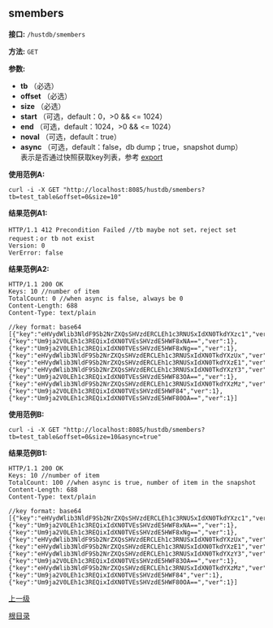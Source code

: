 ## smembers ##

**接口:** `/hustdb/smembers`

**方法:** `GET`

**参数:** 

*  **tb** （必选）    
*  **offset** （必选）  
*  **size** （必选）
*  **start** （可选，default：0，>0 && <= 1024）  
*  **end** （可选，default：1024，>0 && <= 1024）
*  **noval** （可选，default：true）
*  **async** （可选，default：false，db dump；true，snapshot dump）  
表示是否通过快照获取key列表，参考 [export](export.md)

**使用范例A:**

    curl -i -X GET "http://localhost:8085/hustdb/smembers?tb=test_table&offset=0&size=10"

**结果范例A1:**

	HTTP/1.1 412 Precondition Failed //tb maybe not set，reject set request；or tb not exist
	Version: 0
	VerError: false

**结果范例A2:**

	HTTP/1.1 200 OK
	Keys: 10 //number of item
	TotalCount: 0 //when async is false, always be 0
	Content-Length: 688
	Content-Type: text/plain
	
	//key format: base64
	[{"key":"eHVydWlib3NldF9Sb2NrZXQsSHVzdERCLEh1c3RNUSxIdXN0TkdYXzc1","ver":1},{"key":"Um9ja2V0LEh1c3REQixIdXN0TVEsSHVzdE5HWF8xNA==","ver":1},{"key":"Um9ja2V0LEh1c3REQixIdXN0TVEsSHVzdE5HWF8xNg==","ver":1},{"key":"eHVydWlib3NldF9Sb2NrZXQsSHVzdERCLEh1c3RNUSxIdXN0TkdYXzUx","ver":1},{"key":"eHVydWlib3NldF9Sb2NrZXQsSHVzdERCLEh1c3RNUSxIdXN0TkdYXzE1","ver":1},{"key":"eHVydWlib3NldF9Sb2NrZXQsSHVzdERCLEh1c3RNUSxIdXN0TkdYXzY3","ver":1},{"key":"Um9ja2V0LEh1c3REQixIdXN0TVEsSHVzdE5HWF83OA==","ver":1},{"key":"eHVydWlib3NldF9Sb2NrZXQsSHVzdERCLEh1c3RNUSxIdXN0TkdYXzMz","ver":1},{"key":"Um9ja2V0LEh1c3REQixIdXN0TVEsSHVzdE5HWF84","ver":1},{"key":"Um9ja2V0LEh1c3REQixIdXN0TVEsSHVzdE5HWF80OA==","ver":1}]

**使用范例B:**

    curl -i -X GET "http://localhost:8085/hustdb/smembers?tb=test_table&offset=0&size=10&async=true"

**结果范例B1:**

	HTTP/1.1 200 OK
	Keys: 10 //number of item
	TotalCount: 100 //when async is true, number of item in the snapshot 
	Content-Length: 688
	Content-Type: text/plain

	//key format: base64
	[{"key":"eHVydWlib3NldF9Sb2NrZXQsSHVzdERCLEh1c3RNUSxIdXN0TkdYXzc1","ver":1},{"key":"Um9ja2V0LEh1c3REQixIdXN0TVEsSHVzdE5HWF8xNA==","ver":1},{"key":"Um9ja2V0LEh1c3REQixIdXN0TVEsSHVzdE5HWF8xNg==","ver":1},{"key":"eHVydWlib3NldF9Sb2NrZXQsSHVzdERCLEh1c3RNUSxIdXN0TkdYXzUx","ver":1},{"key":"eHVydWlib3NldF9Sb2NrZXQsSHVzdERCLEh1c3RNUSxIdXN0TkdYXzE1","ver":1},{"key":"eHVydWlib3NldF9Sb2NrZXQsSHVzdERCLEh1c3RNUSxIdXN0TkdYXzY3","ver":1},{"key":"Um9ja2V0LEh1c3REQixIdXN0TVEsSHVzdE5HWF83OA==","ver":1},{"key":"eHVydWlib3NldF9Sb2NrZXQsSHVzdERCLEh1c3RNUSxIdXN0TkdYXzMz","ver":1},{"key":"Um9ja2V0LEh1c3REQixIdXN0TVEsSHVzdE5HWF84","ver":1},{"key":"Um9ja2V0LEh1c3REQixIdXN0TVEsSHVzdE5HWF80OA==","ver":1}]

[上一级](../hustdb.md)

[根目录](../../../index.md)